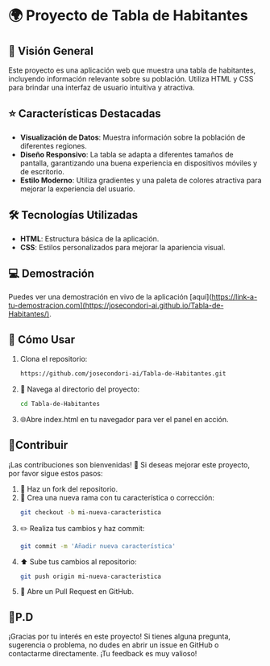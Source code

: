 # 🌍 Proyecto de Tabla de Habitantes


## 📖 Visión General

Este proyecto es una aplicación web que muestra una tabla de habitantes, incluyendo información relevante sobre su población. Utiliza HTML y CSS para brindar una interfaz de usuario intuitiva y atractiva.

## ⭐ Características Destacadas

- **Visualización de Datos**: Muestra información sobre la población de diferentes regiones.
- **Diseño Responsivo**: La tabla se adapta a diferentes tamaños de pantalla, garantizando una buena experiencia en dispositivos móviles y de escritorio.
- **Estilo Moderno**: Utiliza gradientes y una paleta de colores atractiva para mejorar la experiencia del usuario.

## 🛠️ Tecnologías Utilizadas

- **HTML**: Estructura básica de la aplicación.
- **CSS**: Estilos personalizados para mejorar la apariencia visual.

## 💻 Demostración

Puedes ver una demostración en vivo de la aplicación [aquí](https://link-a-tu-demostracion.com](https://josecondori-ai.github.io/Tabla-de-Habitantes/). 

## 🚀 Cómo Usar
1.  Clona el repositorio:
    ```bash
    https://github.com/josecondori-ai/Tabla-de-Habitantes.git
    ```
2. 📂 Navega al directorio del proyecto:
    ```bash
    cd Tabla-de-Habitantes
    ```
3.  🌐Abre index.html en tu navegador para ver el panel en acción.

## 🤝Contribuir
¡Las contribuciones son bienvenidas! 🙌 Si deseas mejorar este proyecto, por favor sigue estos pasos:
1. 🍴 Haz un fork del repositorio.
2. 🌿 Crea una nueva rama con tu característica o corrección:
    ```bash
    git checkout -b mi-nueva-caracteristica
    ```
3. ✏️ Realiza tus cambios y haz commit:
    ```bash
    git commit -m 'Añadir nueva característica'
    ```
4. ⬆️ Sube tus cambios al repositorio:
    ```bash
    git push origin mi-nueva-caracteristica
    ```
5. 🔄 Abre un Pull Request en GitHub.

## 💬P.D
¡Gracias por tu interés en este proyecto! Si tienes alguna pregunta, sugerencia o problema, no dudes en abrir un issue en GitHub o contactarme directamente. ¡Tu feedback es muy valioso!
